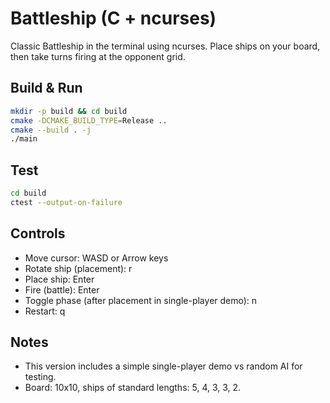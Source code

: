 # Battleship (C + ncurses)

Classic Battleship in the terminal using ncurses. Place ships on your board, then take turns firing at the opponent grid.

## Build & Run

```sh
mkdir -p build && cd build
cmake -DCMAKE_BUILD_TYPE=Release ..
cmake --build . -j
./main
```

## Test

```sh
cd build
ctest --output-on-failure
```

## Controls

- Move cursor: WASD or Arrow keys
- Rotate ship (placement): r
- Place ship: Enter
- Fire (battle): Enter
- Toggle phase (after placement in single-player demo): n
- Restart: q

## Notes

- This version includes a simple single-player demo vs random AI for testing.
- Board: 10x10, ships of standard lengths: 5, 4, 3, 3, 2.
